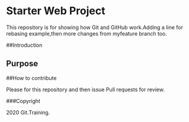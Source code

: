 # Starter Web Project

This repository is for showing how Git and GitHub work.Adding a line for rebasing example,then
more changes from myfeature branch too.

##Introduction

## Purpose

##How to contribute

Please for this repository and then issue Pull requests
for review.

###Copyright

2020 Git.Training.